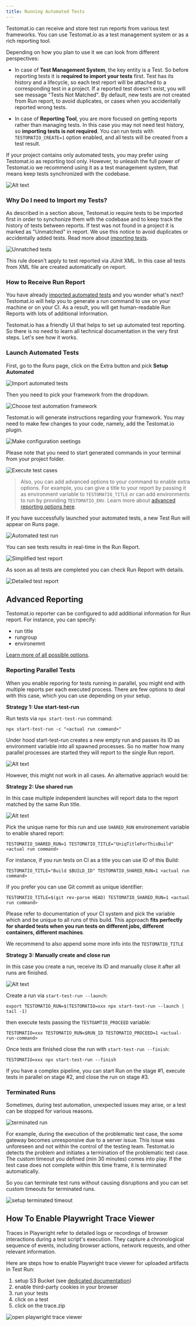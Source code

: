 ```yaml
---
title: Running Automated Tests
---
```


Testomat.io can receive and store test run reports from various test frameworks. 
You can use Testomat.io as a test management system or as a rich reporting tool. 

Depending on how you plan to use it we can look from different perspectives:

* In case of **Test Management System**, the key entity is a Test. So before reporting tests it is **required to import your tests** first. Test has its history and a lifecycle, so each test report will be attached to a corresponding test in a project. If a reported test doesn't exist, you will see message "Tests Not Matched". By default, new tests are not created from Run report, to avoid duplicates, or cases when you accidentally reported wrong tests.

* In case of **Reporting Tool**, you are more focused on getting reports rather than managing tests. In this case you may not need test history, so **importing tests is not required**. You can run tests with `TESTOMATIO_CREATE=1` option enabled, and all tests will be created from a test result.

If your project contains only automated tests, you may prefer using Testomat.io as reporting tool only. However, to unleash the full power of Testomat.io we recommend using it as a test management system, that means keep tests synchronized with the codebase. 

![Alt text](./images/image-7.png)

### Why Do I need to Import my Tests?

As described in a section above, Testomat.io require tests to be imported first in order to synchonize them wth the codebase and to keep track the history of tests between reports. If test was not found in a project it is marked as "Unmatched" in report. We use this notice to avoid duplicates or accidentally added tests. Read more about [importing tests](./import-tests-from-source-code.md).

![Unnatched tests](./images/unmatched_tests.png)

This rule doesn't apply to test reported via JUnit XML. In this case all tests from XML file are created automatically on report.

### How to Receive Run Report

You have already [imported automated tests](https://docs.testomat.io/getting-started/import-tests-from-source-code/) and you wonder what's next? Testomat.io will help you to generate a run command to use on your machine or on your CI. As a result, you will get human-readable Run Reports with lots of additional information.

Testomat.io has a friendly UI that helps to set up automated test reporting. So there is no need to learn all technical documentation in the very first steps. Let's see how it works.

### Launch Automated Tests

First, go to the Runs page, click on the Extra button and pick **Setup Automated**

![Import automated tests](./images/2023-08-04_23.00.40@2x.png)

Then you need to pick your framework from the dropdown.

![Choose test automation framework](./images/2023-08-04_23.02.20@2x.png)

Testomat.io will generate instructions regarding your framework. You may need to make few changes to your code, namely, add the Testomat.io plugin.

![Make configuration seetings](./images/2023-08-04_23.05.14@2x-1.png)

Please note that you need to start generated commands in your terminal from your project folder.

![Execute test cases](./images/2023-08-04_23.11.43@2x.png)


> Also, you can add advanced options to your command to enable extra options. For example, you can give a title to your report by passing it as environment variable to `TESTOMATIO_TITLE` or can add environments to run by providing `TESTOMATIO_ENV`. 
Learn more about [advanced reporting options here](https://docs.testomat.io/reference/reporter/#advanced-usage).

If you have successfully launched your automated tests, a new Test Run will appear on Runs page.

![Automated test run](./images/2023-08-04_23.13.11@2x.png)

You can see tests results in real-time in the Run Report.

![Simplified test report](./images/2023-08-04_23.21.08@2x.png)

As soon as all tests are completed you can check Run Report with details.

![Detailed test report](./images/2023-08-04_23.21.47@2x.png)

## Advanced Reporting

Testomat.io reporter can be configured to add additional information for Run report. For instance, you can specify:

* run title
* rungroup
* environemnt

[Learn more of all possible options](./../reference/reporter/pipes/testomatio.md).

### Reporting Parallel Tests

When you enable reporing for tests running in parallel, you might end with multiple reports per each executed process. There are few options to deal with this case, which you can use depending on your setup.

**Strategy 1: Use start-test-run** 

Run tests via `npx start-test-run` command:

```
npx start-test-run -c "<actual run command>"
```

Under hood start-test-run creates a new empty run and passes its ID as environment variable into all spawned processes. So no matter how many parallel processes are started they will report to the single Run report.

![Alt text](./images/image-10.png)

However, this might not work in all cases. An alternative appriach would be:

**Strategy 2: Use shared run**

In this case multiple independent launches will report data to the report matched by the same Run title.

![Alt text](./images/image-12.png)

Pick the unique name for this run and use `SHARED_RUN` environement variable to enable shared report:

```
TESTOMATIO_SHARED_RUN=1 TESTOMATIO_TITLE="UniqTitleForThisBuild" <actual run command>
```

For instance, if you run tests on CI as a title you can use ID of this Build:

```
TESTOMATIO_TITLE="Build $BUILD_ID" TESTOMATIO_SHARED_RUN=1 <actual run command> 
```

If you prefer you can use Git commit as unique identifier:

```
TESTOMATIO_TITLE=$(git rev-parse HEAD) TESTOMATIO_SHARED_RUN=1 <actual run command> 
```

Please refer to documentation of your CI system and pick the variable which and be unique to all runs of this build. This approach **fits perfectly for sharded tests when you run tests on different jobs, different containers, different machines**.

We recommend to also append some more info into the `TESTOMATIO_TITLE`

**Strategy 3: Manually create and close run**

In this case you create a run, receive its ID and manually close it after all runs are finished.

![Alt text](./images/image-9.png)

Create a run via `start-test-run --launch`:

```
export TESTOMATIO_RUN=$(TESTOMATIO=xxx npx start-test-run --launch | tail -1)
```

then execute tests passing the `TESTOAMTIO_PROCEED` variable:

```
TESTOMATIO=xxx TESTOMATIO_RUN=$RUN_ID TESTOMATIO_PROCEED=1 <actual-run-command>
```

Once tests are finished close the run with `start-test-run --finish`:

```
TESTOMATIO=xxx npx start-test-run --finish
```

If you have a complex pipeline, you can start Run on the stage #1, execute tests in parallel on stage #2, and close the run on stage #3. 

### Terminated Runs

Sometimes, during test automation, unexpected issues may arise, or a test can be stopped for various reasons. 

![terminated run](./images/terminated-test-run.png)

For example, during the execution of the problematic test case, the some gateway becomes unresponsive due to a server issue. This issue was unforeseen and not within the control of the testing team. Testomat.io detects the problem and initiates a termination of the problematic test case. The custom timeout you defined (min 30 minutes) comes into play. If the test case does not complete within this time frame, it is terminated automatically.

So you can terminate test runs without causing disruptions and you can set custom timeouts for terminated runs.

![setup terminated timeout](./images/setup-terminated.png)

## How To Enable Playwright Trace Viewer

Traces in Playwright refer to detailed logs or recordings of browser interactions during a test script's execution. They capture a chronological sequence of events, including browser actions, network requests, and other relevant information.

Here are steps how to enable Playwright trace viewer for uploaded artifacts in Test Run:

1. setup S3 Bucket (see [dedicated documentation](https://docs.testomat.io/usage/test-artifacts#set-up-s3-bucket))
2. enable third-party cookies in your browser
3. run your tests
4. click on a test
5. click on the trace.zip

![open playwright trace viewer](./images/Open-Playwright-Trace.gif)
